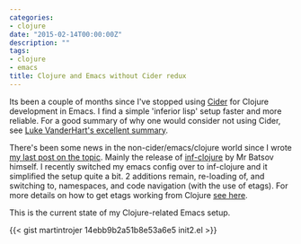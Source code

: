 ```yaml
---
categories:
- clojure
date: "2015-02-14T00:00:00Z"
description: ""
tags:
- clojure
- emacs
title: Clojure and Emacs without Cider redux
---
```

Its been a couple of months since I've stopped using [Cider](https://github.com/clojure-emacs/cider) for Clojure development in Emacs. I find a simple 'inferior lisp' setup faster and more reliable. For a good summary of why one would consider not using Cider, see [Luke VanderHart's excellent summary](https://gist.github.com/levand/b1012bb7bdb5fcc6486f).

<!--more-->

There's been some news in the non-cider/emacs/clojure world since I wrote [my last post on the topic](http://martintrojer.github.io/clojure/2014/10/02/clojure-and-emacs-without-cider/). Mainly the release of [inf-clojure](https://github.com/clojure-emacs/inf-clojure) by Mr Batsov himself. I recently switched my emacs config over to inf-clojure and it simplified the setup quite a bit. 2 additions remain, re-loading of, and switching to, namespaces, and code navigation (with the use of etags). For more details on how to get etags working from Clojure [see here](http://martintrojer.github.io/clojure/2014/10/02/clojure-and-emacs-without-cider/#navigate).

This is the current state of my Clojure-related Emacs setup.

{{< gist martintrojer 14ebb9b2a51b8e53a6e5 init2.el >}}

<script src="https://gist.github.com/martintrojer/14ebb9b2a51b8e53a6e5.js?file=init2.el"> </script>
